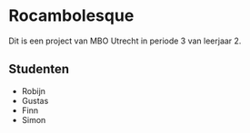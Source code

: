 # Rocambolesque
Dit is een project van MBO Utrecht in periode 3 van leerjaar 2.

## Studenten
- Robijn
- Gustas
- Finn
- Simon